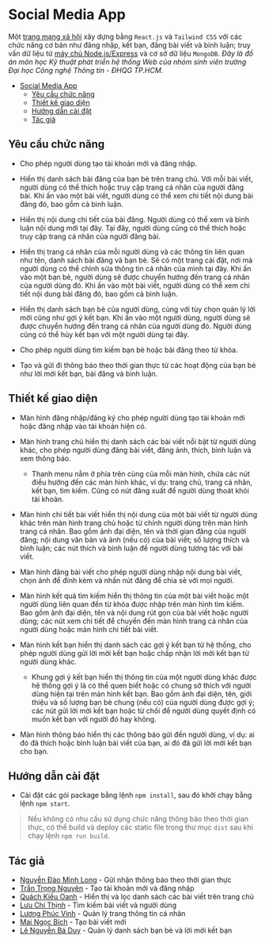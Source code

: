 # Social Media App

Một [trang mạng xã hội](https://ie213-social-media-app.onrender.com/) xây dựng bằng `React.js` và `Tailwind CSS` với các chức năng cơ bản như đăng nhập, kết bạn, đăng bài viết và bình luận; truy vấn dữ liệu từ [máy chủ Node.js/Express](https://github.com/minhlong149/social-media-server) và cơ sở dữ liệu `MongoDB`. *Đây là đồ án môn học Kỹ thuật phát triển hệ thống Web của nhóm sinh viên trường Đại học Công nghệ Thông tin - ĐHQG TP.HCM*.

- [Social Media App](#social-media-app)
  - [Yêu cầu chức năng](#yêu-cầu-chức-năng)
  - [Thiết kế giao diện](#thiết-kế-giao-diện)
  - [Hướng dẫn cài đặt](#hướng-dẫn-cài-đặt)
  - [Tác giả](#tác-giả)

## Yêu cầu chức năng

- Cho phép người dùng tạo tài khoản mới và đăng nhập.

- Hiển thị danh sách bài đăng của bạn bè trên trang chủ. Với mỗi bài viết, người dùng có thể thích hoặc truy cập trang cá nhân của người đăng bài. Khi ấn vào một bài viết, người dùng có thể xem chi tiết nội dung bài đăng đó, bao gồm cả bình luận.

- Hiển thị nội dung chi tiết của bài đăng. Người dùng có thể xem và bình luận nội dung mới tại đây. Tại đây, người dùng cũng có thể thích hoặc truy cập trang cá nhân của người đăng bài.

- Hiển thị trang cá nhân của mỗi người dùng và các thông tin liên quan như tên, danh sách bài đăng và bạn bè. Sẽ có một trang cài đặt, nơi mà người dùng có thể chỉnh sửa thông tin cá nhân của mình tại đây. Khi ấn vào một bạn bè, người dùng sẽ được chuyển hướng đến trang cá nhân của người dùng đó. Khi ấn vào một bài viết, người dùng có thể xem chi tiết nội dung bài đăng đó, bao gồm cả bình luận.

- Hiển thị danh sách bạn bè của người dùng, cùng với tùy chọn quản lý lời mời cũng như gợi ý kết bạn. Khi ấn vào một người dùng, người dùng sẽ được chuyển hướng đến trang cá nhân của người dùng đó. Người dùng cũng có thể hủy kết bạn với một người dùng tại đây.

- Cho phép người dùng tìm kiếm bạn bè hoặc bài đăng theo từ khóa.

- Tạo và gửi đi thông báo theo thời gian thực từ các hoạt động của bạn bè như lời mời kết bạn, bài đăng và bình luận.

## Thiết kế giao diện

- Màn hình đăng nhập/đăng ký cho phép người dùng tạo tài khoản mới hoặc đăng nhập vào tài khoản hiện có.

- Màn hình trang chủ hiển thị danh sách các bài viết nổi bật từ người dùng khác, cho phép người dùng đăng bài viết, đăng ảnh, thích, bình luận và xem thông báo.
  - Thanh menu nằm ở phía trên cùng của mỗi màn hình, chứa các nút điều hướng đến các màn hình khác, ví dụ: trang chủ, trang cá nhân, kết bạn, tìm kiếm. Cũng có nút đăng xuất để người dùng thoát khỏi tài khoản.

- Màn hình chi tiết bài viết hiển thị nội dung của một bài viết từ người dùng khác trên màn hình trang chủ hoặc từ chính người dùng trên màn hình trang cá nhân. Bao gồm ảnh đại diện, tên và thời gian đăng của người đăng; nội dung văn bản và ảnh (nếu có) của bài viết; số lượng thích và bình luận; các nút thích và bình luận để người dùng tương tác với bài viết.

- Màn hình đăng bài viết cho phép người dùng nhập nội dung bài viết, chọn ảnh để đính kèm và nhấn nút đăng để chia sẻ với mọi người.

- Màn hình kết quả tìm kiếm hiển thị thông tin của một bài viết hoặc một người dùng liên quan đến từ khóa được nhập trên màn hình tìm kiếm. Bao gồm ảnh đại diện, tên và nội dung rút gọn của bài viết hoặc người dùng; các nút xem chi tiết để chuyển đến màn hình trang cá nhân của người dùng hoặc màn hình chi tiết bài viết.

- Màn hình kết bạn hiển thị danh sách các gợi ý kết bạn từ hệ thống, cho phép người dùng gửi lời mời kết bạn hoặc chấp nhận lời mời kết bạn từ người dùng khác.
  - Khung gợi ý kết bạn hiển thị thông tin của một người dùng khác được hệ thống gợi ý là có thể quen biết hoặc có chung sở thích với người dùng hiện tại trên màn hình kết bạn. Bao gồm ảnh đại diện, tên, giới thiệu và số lượng bạn bè chung (nếu có) của người dùng được gợi ý; các nút gửi lời mời kết bạn hoặc từ chối để người dùng quyết định có muốn kết bạn với người đó hay không.

- Màn hình thông báo hiển thị các thông báo gửi đến người dùng, ví dụ: ai đó đã thích hoặc bình luận bài viết của bạn, ai đó đã gửi lời mời kết bạn cho bạn.

## Hướng dẫn cài đặt

- Cài đặt các gói package bằng lệnh `npm install`, sau đó khởi chạy bằng lệnh `npm start`.

> Nếu không có nhu cầu sử dụng chức năng thông báo theo thời gian thực, có thể build và deploy các static file trong thư mục `dist` sau khi chạy lệnh `npm run build`.

## Tác giả

- [Nguyễn Đào Minh Long](https://github.com/minhlong149) - Gửi nhận thông báo theo thời gian thực
- [Trần Trọng Nguyên](https://github.com/Norman-Tran) - Tạo tài khoản mới và đăng nhập
- [Quách Kiều Oanh](https://github.com/Qanh195) - Hiển thị và lọc danh sách các bài viết trên trang chủ
- [Lưu Chí Thịnh](https://github.com/Thinh446274) - Tìm kiếm bài viết và người dùng
- [Lương Phúc Vinh](https://github.com/vinhlp02) - Quản lý trang thông tin cá nhân
- [Mai Ngọc Bích](https://github.com/bichmn) - Tạo bài viết mới
- [Lê Nguyễn Bá Duy](https://github.com/ZuyLeLe) - Quản lý danh sách bạn bè và lời mời kết bạn
